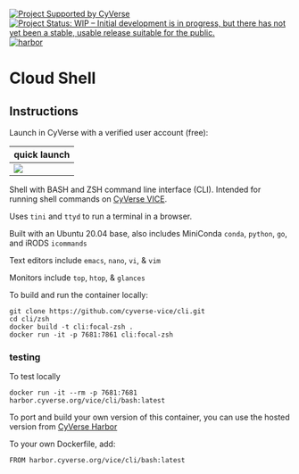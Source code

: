 [![Project Supported by CyVerse](https://de.cyverse.org/Powered-By-CyVerse-blue.svg)](https://learning.cyverse.org/projects/vice/en/latest/) [![Project Status: WIP – Initial development is in progress, but there has not yet been a stable, usable release suitable for the public.](https://www.repostatus.org/badges/latest/wip.svg)](https://www.repostatus.org/#wip) [![harbor](https://github.com/cyverse-vice/cli/actions/workflows/harbor.yml/badge.svg?branch=main)](https://github.com/cyverse-vice/cli/actions/workflows/harbor.yml)

# Cloud Shell

## Instructions

Launch in CyVerse with a verified user account (free):

| quick launch |
|--------------| 
<a href="https://de.cyverse.org/apps/de/5f2f1824-57b3-11ec-8180-008cfa5ae621/launch" target="_blank"><img src="https://img.shields.io/badge/Ubuntu%2020.04-bash-red?style=plastic&logo=ubuntu"></a> | 


Shell with BASH and ZSH command line interface (CLI). Intended for running shell commands on [CyVerse VICE](https://learning.cyverse.org/projects/vice/en/latest/).

Uses `tini` and `ttyd` to run a terminal in a browser.

Built with an Ubuntu 20.04 base, also includes MiniConda `conda`, `python`, `go`, and iRODS `icommands`

Text editors include `emacs`, `nano`, `vi`, & `vim`

Monitors include `top`, `htop`, & `glances`

To build and run the container locally:

```
git clone https://github.com/cyverse-vice/cli.git
cd cli/zsh
docker build -t cli:focal-zsh .
docker run -it -p 7681:7861 cli:focal-zsh
```
### testing

To test locally

```
docker run -it --rm -p 7681:7681 harbor.cyverse.org/vice/cli/bash:latest
```
To port and build your own version of this container, you can use the hosted version from [CyVerse Harbor](https://harbor.cyverse.org/harbor/projects/17/repositories/cli)

To your own Dockerfile, add:

```
FROM harbor.cyverse.org/vice/cli/bash:latest
```
